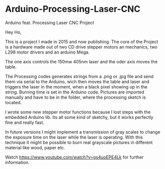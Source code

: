 # Arduino-Processing-Laser-CNC
Arduino feat. Processing Laser CNC Project


Hey Ho,

This is a project I made in 2015 and now publishing.
The core of the Project is a hardware made out of two CD drive stepper motors an mechanics, two L298 motor drivers and an arduino Mega.

The one axis controls the 150mw 405nm laser and the oder axis moves the table.

The Processing codes generates strings from a .png or .jpg file and send them via serial to the Arduino, wich then moves the table and laser and triggers the laser in the moment, when a black pixel showing up in the string.
Burning time is set in the Arduino code. Pictures are imported manually and have to be in the folder, where the processing sketch is located.

I wrote some new stepper motor functions because I lost steps with the embedded Arduino lib. Its all some kind of sketchy, but it works perfectly fine and really fast.

In future versions I might implement a transmission of gray scales to change the exposure time on the laser while the laser is operating. With this technique it might be possible to burn real grayscale pictures in different material like wood, paper etc.
 

Watch
https://www.youtube.com/watch?v=gs4uoEPE4Lk
for further information.
